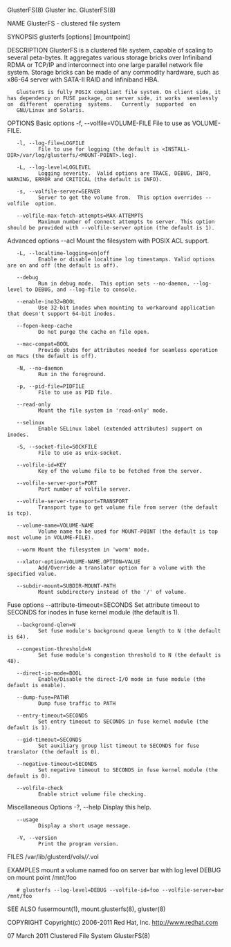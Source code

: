 GlusterFS(8)                                                                                     Gluster Inc.                                                                                    GlusterFS(8)



NAME
       GlusterFS - clustered file system

SYNOPSIS
       glusterfs [options] [mountpoint]

DESCRIPTION
       GlusterFS  is a clustered file system, capable of scaling to several peta-bytes.  It aggregates various storage bricks over Infiniband RDMA or TCP/IP and interconnect into one large parallel network
       file system. Storage bricks can be made of any commodity hardware, such as x86-64 server with SATA-II RAID and Infiniband HBA.

       GlusterFS is fully POSIX compliant file system. On client side, it has dependency on FUSE package, on server side, it works  seemlessly  on  different  operating  systems.   Currently  supported  on
       GNU/Linux and Solaris.


OPTIONS
   Basic options
       -f, --volfile=VOLUME-FILE
              File to use as VOLUME-FILE.

       -l, --log-file=LOGFILE
              File to use for logging (the default is <INSTALL-DIR>/var/log/glusterfs/<MOUNT-POINT>.log).

       -L, --log-level=LOGLEVEL
              Logging severity.  Valid options are TRACE, DEBUG, INFO, WARNING, ERROR and CRITICAL (the default is INFO).

       -s, --volfile-server=SERVER
              Server to get the volume from.  This option overrides --volfile  option.

       --volfile-max-fetch-attempts=MAX-ATTEMPTS
              Maximum number of connect attempts to server. This option should be provided with --volfile-server option (the default is 1).


   Advanced options
       --acl  Mount the filesystem with POSIX ACL support.

       -L, --localtime-logging=on|off
              Enable or disable localtime log timestamps. Valid options are on and off (the default is off).

       --debug
              Run in debug mode.  This option sets --no-daemon, --log-level to DEBUG, and --log-file to console.

       --enable-ino32=BOOL
              Use 32-bit inodes when mounting to workaround application that doesn't support 64-bit inodes.

       --fopen-keep-cache
              Do not purge the cache on file open.

       --mac-compat=BOOL
              Provide stubs for attributes needed for seamless operation on Macs (the default is off).

       -N, --no-daemon
              Run in the foreground.

       -p, --pid-file=PIDFILE
              File to use as PID file.

       --read-only
              Mount the file system in 'read-only' mode.

       --selinux
              Enable SELinux label (extended attributes) support on inodes.

       -S, --socket-file=SOCKFILE
              File to use as unix-socket.

       --volfile-id=KEY
              Key of the volume file to be fetched from the server.

       --volfile-server-port=PORT
              Port number of volfile server.

       --volfile-server-transport=TRANSPORT
              Transport type to get volume file from server (the default is tcp).

       --volume-name=VOLUME-NAME
              Volume name to be used for MOUNT-POINT (the default is top most volume in VOLUME-FILE).

       --worm Mount the filesystem in 'worm' mode.

       --xlator-option=VOLUME-NAME.OPTION=VALUE
              Add/Override a translator option for a volume with the specified value.

       --subdir-mount=SUBDIR-MOUNT-PATH
              Mount subdirectory instead of the '/' of volume.


   Fuse options
       --attribute-timeout=SECONDS
              Set attribute timeout to SECONDS for inodes in fuse kernel module (the default is 1).

       --background-qlen=N
              Set fuse module's background queue length to N (the default is 64).

       --congestion-threshold=N
              Set fuse module's congestion threshold to N (the default is 48).

       --direct-io-mode=BOOL
              Enable/Disable the direct-I/O mode in fuse module (the default is enable).

       --dump-fuse=PATHR
              Dump fuse traffic to PATH

       --entry-timeout=SECONDS
              Set entry timeout to SECONDS in fuse kernel module (the default is 1).

       --gid-timeout=SECONDS
              Set auxiliary group list timeout to SECONDS for fuse translator (the default is 0).

       --negative-timeout=SECONDS
              Set negative timeout to SECONDS in fuse kernel module (the default is 0).

       --volfile-check
              Enable strict volume file checking.


   Miscellaneous Options
       -?, --help
              Display this help.

       --usage
              Display a short usage message.

       -V, --version
              Print the program version.


FILES
       /var/lib/glusterd/vols/*/*.vol

EXAMPLES
       mount a volume named foo on server bar with log level DEBUG on mount point /mnt/foo

       # glusterfs --log-level=DEBUG --volfile-id=foo --volfile-server=bar /mnt/foo


SEE ALSO
       fusermount(1), mount.glusterfs(8), gluster(8)

COPYRIGHT
       Copyright(c) 2006-2011  Red Hat, Inc.  <http://www.redhat.com>



07 March 2011                                                                               Clustered File System                                                                                GlusterFS(8)
